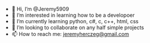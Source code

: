 - 👋 Hi, I’m @Jeremy5909
- 👀 I’m interested in learning how to be a developoer
- 🌱 I’m currently learning python, c#, c, c++, html, css
- 💞️ I’m looking to collaborate on any half simple projects
- 📫 How to reach me: jeremyherczeg@gmail.com

<!---
Jeremy5909/Jeremy5909 is a ✨ special ✨ repository because its `README.md` (this file) appears on your GitHub profile.
You can click the Preview link to take a look at your changes.
--->

